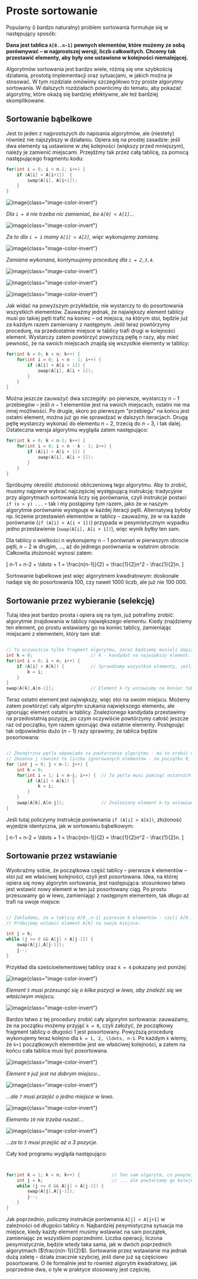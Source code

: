 # Proste sortowanie

Popularny (i bardzo naturalny) problem sortowania formułuje się w następujący sposób:

**Dana jest tablica `A[0..n-1]` pewnych elementów, które możemy ze sobą porównywać –
w najprostszej wersji, liczb całkowitych. Chcemy tak przestawić elementy,
aby były one ustawione w kolejności niemalejącej.**

Algorytmów sortowania jest bardzo wiele, różnią się one szybkością działania, prostotą implementacji oraz sytuacjami, w jakich można je stosować. W tym rozdziale omówimy szczegółowo trzy proste algorytmy sortowania. W dalszych rozdziałach powrócimy do tematu, aby pokazać algorytmy, które okażą się bardziej efektywne, ale też bardziej skomplikowane.

## Sortowanie bąbelkowe

Jest to jeden z najprostszych do napisania algorytmów, ale (niestety) również nie najszybszy w działaniu. Opiera się na prostej zasadzie: jeśli dwa elementy są ustawione w złej kolejności (większy przed mniejszym), należy je zamienić miejscami. Przejdźmy tak przez całą tablicę, za pomocą następującego fragmentu kodu:

```cpp
for(int i = 0; i < n-1; i++) {
    if (A[i] > A[i+1])	{
        swap(A[i], A[i+1]);
	}
}
```

![image](bubblesort0.png){class="image-color-invert"}

*Dla `i = 0` nie trzeba nic zamieniać, bo `A[0] < A[1]`...*

![image](bubblesort1.png){class="image-color-invert"}

*Za to dla `i = 1` mamy `A[1] > A[2]`, więc wykonujemy zamianę.*

![image](bubblesort2.png){class="image-color-invert"}

*Zamiana wykonana, kontynuujemy procedurę dla `i = 2,3,4`.*

![image](bubblesort3.png){class="image-color-invert"}

![image](bubblesort4.png){class="image-color-invert"}

![image](bubblesort5.png){class="image-color-invert"}

Jak widać na powyższym przykładzie, nie wystarczy to do posortowania wszystkich elementów. Zauważmy jednak, że największy
element tablicy musi po takiej pętli trafić na koniec – od miejsca, na którym stoi, będzie już za każdym razem zamieniany z następnym. Jeśli teraz
powtórzymy procedurę, na przedostatnie miejsce w tablicy trafi drugi w kolejności element. Wystarczy zatem powtórzyć powyższą pętlę $n$ razy, aby mieć
pewność, że na swoich miejscach znajdą się wszystkie elementy w tablicy:

```cpp
for(int k = 0; k < n; k++) {
    for(int i = 0; i < n - 1; i++) {
        if (A[i] > A[i + 1]) {
            swap(A[i], A[i + 1]);
		}
	}
}
```

Można jeszcze zauważyć dwa szczegóły: po pierwsze, wystarczy $n-1$ przebiegów – jeśli $n-1$ elementów jest na swoich miejscach, ostatni nie
ma innej możliwości. Po drugie, skoro po pierwszym "przebiegu" na końcu jest ostatni element, można już go nie sprawdzać w dalszych iteracjach. Drugą pętlę
wystarczy wykonać do elementu $n-2$, trzecią do $n-3$, i tak dalej. Ostateczna wersja algorytmu wygląda zatem następująco:

```cpp
for(int k = 0; k < n-1; k++) {
    for(int i = 0; i < n - k - 1; i++) {
        if (A[i] > A[i + 1]) {
            swap(A[i], A[i + 1]);
		}
	}
}
```

Spróbujmy określić złożoność obliczeniową tego algorytmu. Aby to zrobić, musimy najpierw wybrać najczęściej występującą instrukcję: tradycyjnie przy algorytmach sortowania liczy się porównania, czyli instrukcje postaci `if (x > y) ...` – tak i my postąpimy tym razem, jako że w naszym algorytmie porównanie występuje w każdej iteracji pętli. Alternatywą byłoby np. liczenie przestawień elementów w tablicy – zauważmy, że w na każde porównanie (`if (A[i] > A[i + 1])`) przypada w pesymistycznym wypadku jedno przestawienie (`swap(A[i], A[i + 1])`), więc wynik byłby ten sam.

Dla tablicy o wielkości $n$ wykonujemy $n-1$ porównań w pierwszym obrocie pętli, $n-2$ w drugim, ..., aż do jednego porównania w ostatnim obrocie. Całkowita złożoność wynosi zatem:

\[
  n-1 + n-2 + \ldots + 1 = \frac{n(n-1)}{2} = \frac{1}{2}n^2 - \frac{1}{2}n.
\]

Sortowanie bąbelkowe jest więc algorytmem kwadratowym: doskonale nadaje się
do posortowania 100, czy nawet 1000 liczb, ale już nie 100 000.

## Sortowanie przez wybieranie (selekcję)

Tutaj idea jest bardzo prosta i opiera się na tym, już potrafimy zrobić: algorytmie znajdowania w tablicy największego elementu. Kiedy znajdziemy ten element, po prostu wstawiamy go na koniec tablicy, zamieniając miejscami z elementem, który tam stał:

```cpp

// To oczywiście tylko fragment algorytmu, zaraz będziemy musieli dopisać jeszcze jedną pętlę.
int k = 0;						// k - kandydat na największy element.
for(int i = 0; i < n; i++) {
	if (A[i] > A[k]) {			// Sprawdzamy wszystkie elementy, jeśli i-ty jest lepszy, poprawiamy k.
		k = i;
	}
}
swap(A[k],A[n-1]);				// Element k-ty wstawiamy na koniec tablicy.

```

Teraz ostatni element jest największy, więc stoi na swoim miejscu. Możemy zatem powtórzyć cały algorytm szukania największego elementu, ale ignorując element ostatni w tablicy. Znalezionego kandydata przestawimy na przedostatnią pozycję, po czym oczywiście powtórzymy całość jeszcze raz od początku, tym razem ignorując dwa ostatnie elementy. Postępując tak odpowiednio dużo ($n-1$) razy sprawimy, że tablica będzie posortowana:


```cpp

// Zewnętrzna pętla odpowiada za powtarzanie algorytmu - ma to zrobić n-1 razy.
// Zmienna j również to liczba ignorowanych elementów - na początku 0, a w każdej iteracji o 1 więcej.
for (int j = 0; j < n-1; j++) {
	int k = 0;
	for(int i = 1; i < n-j; i++) {	// Ta pętla musi pominąć ostatnich j elementów, stąd "n-j" zamiast "n".
		if (A[i] > A[k]) {
			k = i;
		}
	}
	swap(A[k],A[n-j]);				// Znaleziony element k-ty wstawiamy na koniec tablicy, ale pomijając ostatnie j elementów.
}
```

Jeśli tutaj policzymy instrukcje porównania `if (A[i] > A[k])`, złożoność wyjedzie identyczna, jak w sortowaniu bąbelkowym:

\[
  n-1 + n-2 + \ldots + 1 = \frac{n(n-1)}{2} = \frac{1}{2}n^2 - \frac{1}{2}n.
\]

## Sortowanie przez wstawianie

Wyobraźmy sobie, że początkowa część tablicy – pierwsze $k$ elementów – stoi już we właściwej kolejności, czyli jest posortowana. Idea, na której opiera się nowy algorytm sortowania, jest następująca: stosunkowo łatwo jest wstawić nowy element w ten już posortowany ciąg. Po prostu przesuwamy go w lewo, zamieniając z następnym elementem, tak długo aż trafi na swoje miejsce:

```cpp

// Zakładamy, że w tablicy A[0..n-1] pierwsze k elementów - czyli A[0..k-1] - jest już posortowane.
// Próbujemy wstawić element A[k] na swoje miejsce:

int j = k;
while (j >= 0 && A[j] < A[j-1]) {
	swap(A[j],A[j-1]);
	j--;
}


```

Przykład dla sześcioelementowej tablicy oraz `k = 4` pokazany jest poniżej:

![image](insertionsort0.png){class="image-color-invert"}

*Element `5` musi przesunąć się o kilka pozycji w lewo, aby znaleźć się we właściwym miejscu.*

![image](insertionsort1.png){class="image-color-invert"}



Bardzo łatwo z tej procedury zrobić cały algorytm sortowania: zauważamy, że na początku możemy przyjąć `k = 0`, czyli założyć, że początkowy fragment tablicy o długości $1$ jest posortowany. Powyższą procedurę wykonujemy teraz kolejno dla `k = 1, 2, \ldots, n-1`. Po każdym `k` wiemy, że `k+1` początkowych elementów jest we właściwej kolejności, a zatem na końcu cała tablica musi być posortowana.

![image](insertionsort2.png){class="image-color-invert"}


*Element `9` już jest na dobrym miejscu...*

![image](insertionsort3.png){class="image-color-invert"}

*...ale `7` musi przejść o jedno miejsce w lewo.*

![image](insertionsort4.png){class="image-color-invert"}

*Elementu `10` nie trzeba ruszać...*

![image](insertionsort5.png){class="image-color-invert"}

*...za to `5` musi przejść aż o 3 pozycje.*

Cały kod programu wygląda następująco:

```cpp


for(int k = 1; k < n; k++) {			// Ten sam algorytm, co powyżej...
	int j = k;							// ... ale powtarzamy go kolejno dla coraz większych wartości k.
	while (j >= 0 && A[j] < A[j-1]) {
		swap(A[j],A[j-1]);
		j--;
	}
}

```

Jak poprzednio, policzmy instrukcje porównania `A[j] < A[j+1]` w zależności od długości tablicy $n$. Najbardziej pesymistyczna sytuacja ma miejsce, kiedy każdy element musimy wstawiać na sam początek, zamieniając ze wszystkimi poprzednimi. Liczba operacji, liczona pesymistycznie, będzie wtedy taka sama, jak w dwóch poprzednich algorytmach ($\frac{n(n-1)}{2}$). Sortowanie przez wstawianie ma jednak dużą zaletę – działa znacznie szybciej, jeśli dane już są częściowo posortowane. O ile formalnie jest to również algorytm kwadratowy, jak poprzednie dwa, o tyle w praktyce stosowany jest częściej.



